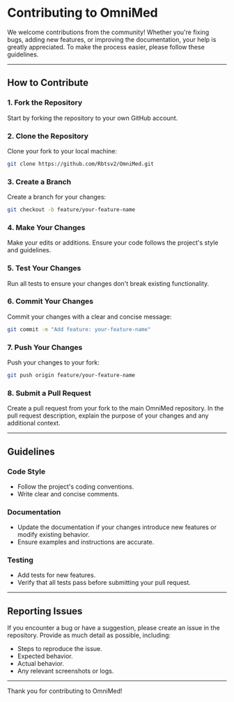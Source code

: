 # Contributing to OmniMed

We welcome contributions from the community! Whether you're fixing bugs, adding new features, or improving the documentation, your help is greatly appreciated. To make the process easier, please follow these guidelines.

---

## How to Contribute

### **1. Fork the Repository**
Start by forking the repository to your own GitHub account.

### **2. Clone the Repository**
Clone your fork to your local machine:
```bash
git clone https://github.com/Rbtsv2/OmniMed.git
```

### **3. Create a Branch**
Create a branch for your changes:
```bash
git checkout -b feature/your-feature-name
```

### **4. Make Your Changes**
Make your edits or additions. Ensure your code follows the project's style and guidelines.

### **5. Test Your Changes**
Run all tests to ensure your changes don't break existing functionality.

### **6. Commit Your Changes**
Commit your changes with a clear and concise message:
```bash
git commit -m "Add feature: your-feature-name"
```

### **7. Push Your Changes**
Push your changes to your fork:
```bash
git push origin feature/your-feature-name
```

### **8. Submit a Pull Request**
Create a pull request from your fork to the main OmniMed repository. In the pull request description, explain the purpose of your changes and any additional context.

---

## Guidelines

### **Code Style**
- Follow the project's coding conventions.
- Write clear and concise comments.

### **Documentation**
- Update the documentation if your changes introduce new features or modify existing behavior.
- Ensure examples and instructions are accurate.

### **Testing**
- Add tests for new features.
- Verify that all tests pass before submitting your pull request.

---

## Reporting Issues

If you encounter a bug or have a suggestion, please create an issue in the repository. Provide as much detail as possible, including:
- Steps to reproduce the issue.
- Expected behavior.
- Actual behavior.
- Any relevant screenshots or logs.

---

Thank you for contributing to OmniMed!
